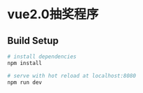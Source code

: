 # vue2.0抽奖程序

## Build Setup

``` bash
# install dependencies
npm install

# serve with hot reload at localhost:8080
npm run dev
```
